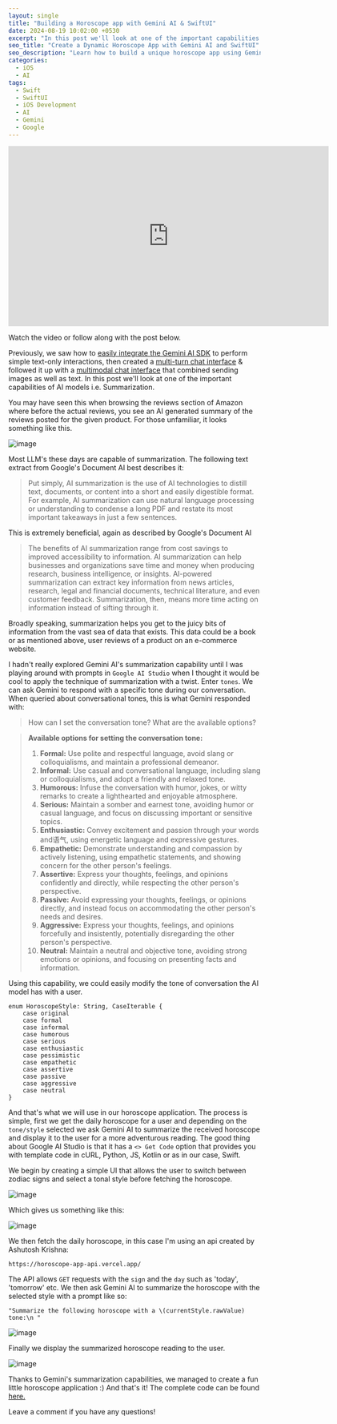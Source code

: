 ```yaml
---
layout: single
title: "Building a Horoscope app with Gemini AI & SwiftUI"
date: 2024-08-19 10:02:00 +0530
excerpt: "In this post we'll look at one of the important capabilities of AI models i.e. Summarization. You may have seen this when browsing the reviews section of Amazon where before the actual reviews, you see an AI generated summary of the reviews posted for the given product."
seo_title: "Create a Dynamic Horoscope App with Gemini AI and SwiftUI"
seo_description: "Learn how to build a unique horoscope app using Gemini AI and SwiftUI. This guide explores AI-driven summarization and tonal customization to enhance user experience in iOS apps."
categories:
  - iOS
  - AI
tags:
  - Swift
  - SwiftUI
  - iOS Development
  - AI
  - Gemini
  - Google
---
```

<!--![image](/assets/images/post13/horoscope-thumbnail.png)-->

<iframe width="640" height="360" src="https://www.youtube-nocookie.com/embed/bxiP1J4-V8w?controls=0" frameborder="0" allowfullscreen></iframe>

Watch the video or follow along with the post below.

<!--[<img src="https://img.youtube.com/vi/bxiP1J4-V8w/hqdefault.jpg" width="600" height="350"
/>](https://www.youtube.com/embed/bxiP1J4-V8w)-->

<!--Previously, we saw how to [easily integrate the Gemini AI SDK](https://www.anupdsouza.com/ios/ai/getting-started-with-gemini/) to perform simple text-only interactions, then created a [multi-turn chat interface](https://www.anupdsouza.com/ios/ai/chat-with-gemini/) & followed it up with a [multimodal chat interface](https://www.anupdsouza.com/ios/ai/multimodal-chat-with-gemini/) that combined sending images as well as text. In this post we'll look at one of the important capabilities of AI models i.e. Summarization.!-->

Previously, we saw how to [easily integrate the Gemini AI SDK](https://youtu.be/X-zs-wa6j28) to perform simple text-only interactions, then created a [multi-turn chat interface](https://youtu.be/VO3YGN2UuHc) & followed it up with a [multimodal chat interface](https://youtu.be/4SeW1x4m6Gc) that combined sending images as well as text. In this post we'll look at one of the important capabilities of AI models i.e. Summarization.

You may have seen this when browsing the reviews section of Amazon where before the actual reviews, you see an AI generated summary of the reviews posted for the given product. For those unfamiliar, it looks something like this.

![image](/assets/images/post13/amazon-reviews.png)

Most LLM's these days are capable of summarization. The following text extract from Google's Document AI best describes it:
> Put simply, AI summarization is the use of AI technologies to distill text, documents, or content into a short and easily digestible format. For example, AI summarization can use natural language processing or understanding to condense a long PDF and restate its most important takeaways in just a few sentences.

This is extremely beneficial, again as described by Google's Document AI

> The benefits of AI summarization range from cost savings to improved accessibility to information. AI summarization can help businesses and organizations save time and money when producing research, business intelligence, or insights. AI-powered summarization can extract key information from news articles, research, legal and financial documents, technical literature, and even customer feedback. Summarization, then, means more time acting on information instead of sifting through it.

Broadly speaking, summarization helps you get to the juicy bits of information from the vast sea of data that exists. This data could be a book or as mentioned above, user reviews of a product on an e-commerce website.

I hadn't really explored Gemini AI's summarization capability until I was playing around with prompts in `Google AI Studio` when I thought it would be cool to apply the technique of summarization with a twist. Enter `tones`. We can ask Gemini to respond with a specific tone during our conversation. When queried about conversational tones, this is what Gemini responded with:

> How can I set the conversation tone? What are the available options?

> **Available options for setting the conversation tone:**
>1. **Formal:** Use polite and respectful language, avoid slang or colloquialisms, and maintain a professional demeanor.
>2. **Informal:** Use casual and conversational language, including slang or colloquialisms, and adopt a friendly and relaxed tone.
>3. **Humorous:** Infuse the conversation with humor, jokes, or witty remarks to create a lighthearted and enjoyable atmosphere.
>4. **Serious:** Maintain a somber and earnest tone, avoiding humor or casual language, and focus on discussing important or sensitive topics.
>5. **Enthusiastic:** Convey excitement and passion through your words and语气, using energetic language and expressive gestures.
>6. **Empathetic:** Demonstrate understanding and compassion by actively listening, using empathetic statements, and showing concern for the other person's feelings.
>7. **Assertive:** Express your thoughts, feelings, and opinions confidently and directly, while respecting the other person's perspective.
>8. **Passive:** Avoid expressing your thoughts, feelings, or opinions directly, and instead focus on accommodating the other person's needs and desires.
>9. **Aggressive:** Express your thoughts, feelings, and opinions forcefully and insistently, potentially disregarding the other person's perspective.
>10. **Neutral:** Maintain a neutral and objective tone, avoiding strong emotions or opinions, and focusing on presenting facts and information.

Using this capability, we could easily modify the tone of conversation the AI model has with a user.

```
enum HoroscopeStyle: String, CaseIterable {
    case original
    case formal
    case informal
    case humorous
    case serious
    case enthusiastic
    case pessimistic
    case empathetic
    case assertive
    case passive
    case aggressive
    case neutral
}
```

And that's what we will use in our horoscope application. The process is simple, first we get the daily horoscope for a user and depending on the `tone/style` selected we ask Gemini AI to summarize the received horoscope and display it to the user for a more adventurous reading. The good thing about Google AI Studio is that it has a `<> Get Code` option that provides you with template code in  cURL, Python, JS, Kotlin or as in our case, Swift.

We begin by creating a simple UI that allows the user to switch between zodiac signs and select a tonal style before fetching the horoscope.

![image](/assets/images/post13/horoscope-ui.png)

Which gives us something like this:

![image](/assets/images/post13/aries-original.png)

We then fetch the daily horoscope, in this case I'm using an api created by Ashutosh Krishna:
```
https://horoscope-app-api.vercel.app/
``` 
The API allows `GET` requests with the `sign` and the `day` such as 'today', 'tomorrow' etc. We then ask Gemini AI to summarize the horoscope with the selected style with a prompt like so:

`"Summarize the following horoscope with a \(currentStyle.rawValue) tone:\n "`

![image](/assets/images/post13/horoscope-data-request.png)

Finally we display the summarized horoscope reading to the user. 

![image](/assets/images/post13/aries-ai-reading.png)

Thanks to Gemini's summarization capabilities, we managed to create a fun little horoscope application :)
And that's it! The complete code can be found [here.](https://github.com/anupdsouza/ios-gemini-ai-horoscope)


<!--Leave a comment if you have any questions and share this article if you found it useful  !-->
Leave a comment if you have any questions!
